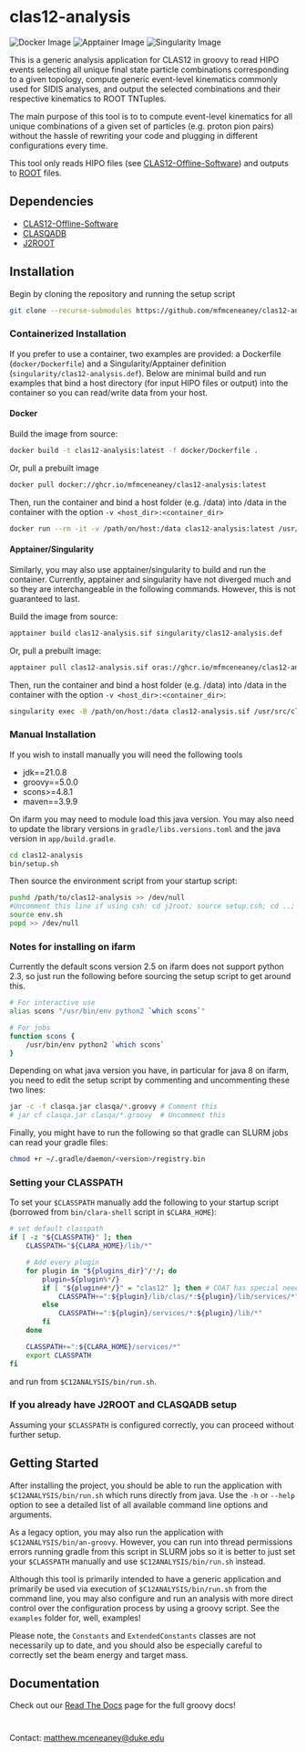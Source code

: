 # clas12-analysis
![Docker Image](https://github.com/mfmceneaney/clas12-analysis/actions/workflows/docker-image.yml/badge.svg)
![Apptainer Image](https://github.com/mfmceneaney/clas12-analysis/actions/workflows/apptainer-image.yml/badge.svg)
![Singularity Image](https://github.com/mfmceneaney/clas12-analysis/actions/workflows/singularity-image.yml/badge.svg)

This is a generic analysis application for CLAS12 in groovy to read HIPO events selecting all unique final state particle combinations corresponding to a given topology,
compute generic event-level kinematics commonly used for SIDIS analyses, and output the selected combinations and their respective kinematics to ROOT TNTuples.

The main purpose of this tool is to to compute event-level kinematics for all unique combinations of a 
given set of particles (e.g. proton pion pairs) without the hassle of rewriting your code and plugging in different configurations every time.

This tool only reads HIPO files (see [CLAS12-Offline-Software](https://github.com/JeffersonLab/clas12-offline-software)) and outputs to 
[ROOT](https://root.cern) files.

## Dependencies
* [CLAS12-Offline-Software](https://github.com/JeffersonLab/clas12-offline-software)
* [CLASQADB](https://github.com/JeffersonLab/clasqaDB)
* [J2ROOT](https://github.com/drewkenjo/j2root)

## Installation
Begin by cloning the repository and running the setup script
```bash
git clone --recurse-submodules https://github.com/mfmceneaney/clas12-analysis.git
```

### Containerized Installation
If you prefer to use a container, two examples are provided: a Dockerfile (`docker/Dockerfile`) and
a Singularity/Apptainer definition (`singularity/clas12-analysis.def`). Below are minimal build and run examples that
bind a host directory (for input HIPO files or output) into the container so you can read/write data from your host.

#### Docker

Build the image from source:
```bash
docker build -t clas12-analysis:latest -f docker/Dockerfile .
```
Or, pull a prebuilt image
```bash
docker pull docker://ghcr.io/mfmceneaney/clas12-analysis:latest
```

Then, run the container and bind a host folder (e.g. /data) into /data
in the container with the option `-v <host_dir>:<container_dir>`
```bash
docker run --rm -it -v /path/on/host:/data clas12-analysis:latest /usr/src/clas12-analysis/bin/run.sh --help
```

#### Apptainer/Singularity

Similarly, you may also use apptainer/singularity to build and run the container.
Currently, apptainer and singularity have not diverged much and so they are interchangeable in the following commands.
However, this is not guaranteed to last.

Build the image from source:
```bash
apptainer build clas12-analysis.sif singularity/clas12-analysis.def
```
Or, pull a prebuilt image:
```bash
apptainer pull clas12-analysis.sif oras://ghcr.io/mfmceneaney/clas12-analysis:latest
```

Then, run the container and bind a host folder (e.g. /data) into /data
in the container with the option `-v <host_dir>:<container_dir>`:
```bash
singularity exec -B /path/on/host:/data clas12-analysis.sif /usr/src/clas12-analysis/bin/run.sh --help
```

### Manual Installation
If you wish to install manually you will need the following tools
* jdk==21.0.8
* groovy==5.0.0
* scons>=4.8.1
* maven==3.9.9

On ifarm you may need to module load this java version.  You may also need to update the library versions in `gradle/libs.versions.toml` and the java version in `app/build.gradle`.
```bash
cd clas12-analysis
bin/setup.sh
```

Then source the environment script from your startup script:
```bash
pushd /path/to/clas12-analysis >> /dev/null
#Uncomment this line if using csh: cd j2root; source setup.csh; cd ..;
source env.sh
popd >> /dev/null
``` 

### Notes for installing on ifarm

Currently the default scons version 2.5 on ifarm does not support python 2.3, so just run the following before sourcing the setup script to get around this.
```bash
# For interactive use
alias scons "/usr/bin/env python2 `which scons`"

# For jobs
function scons {
    /usr/bin/env python2 `which scons`
}
```

Depending on what java version you have, in particular for java 8 on ifarm, you need to edit the setup script by commenting and uncommenting these two lines:
```bash
jar -c -f clasqa.jar clasqa/*.groovy # Comment this
# jar cf clasqa.jar clasqa/*.groovy  # Uncomment this
```

Finally, you might have to run the following so that gradle can SLURM jobs can read your gradle files:
```bash
chmod +r ~/.gradle/daemon/<version>/registry.bin
```

### Setting your CLASSPATH
To set your `$CLASSPATH` manually add the following to your startup script (borrowed from `bin/clara-shell` script in `$CLARA_HOME`):

```bash
# set default classpath
if [ -z "${CLASSPATH}" ]; then
    CLASSPATH="${CLARA_HOME}/lib/*"

    # Add every plugin
    for plugin in "${plugins_dir}"/*/; do
        plugin=${plugin%*/}
        if [ "${plugin##*/}" = "clas12" ]; then # COAT has special needs
            CLASSPATH+=":${plugin}/lib/clas/*:${plugin}/lib/services/*"
        else
            CLASSPATH+=":${plugin}/services/*:${plugin}/lib/*"
        fi
    done

    CLASSPATH+=":${CLARA_HOME}/services/*"
    export CLASSPATH
fi
```
and run from `$C12ANALYSIS/bin/run.sh`.

### If you already have J2ROOT and CLASQADB setup
Assuming your `$CLASSPATH` is configured correctly, you can proceed without further setup.

## Getting Started
After installing the project, you should be able to run the application with `$C12ANALYSIS/bin/run.sh` which runs directly from java.
Use the `-h` or  `--help` option to see a detailed list of all available command line options and arguments.

As a legacy option, you may also run the application with `$C12ANALYSIS/bin/an-groovy`.  However, you can run into thread permissions errors running gradle from this script in SLURM jobs so it is better to just set your `$CLASSPATH` manually and use `$C12ANALYSIS/bin/run.sh` instead.

Although this tool is primarily intended to have a generic application and primarily be used via execution of `$C12ANALYSIS/bin/run.sh` from the command line, you may also configure and run an analysis with more direct control over the configuration process by using a groovy script.  See the `examples` folder for, well, examples!

Please note, the `Constants` and `ExtendedConstants` classes are not necessarily up to date, and you should also be especially careful to correctly set the beam energy and target mass.

## Documentation
Check out our [Read The Docs](https://clas12-analysis.readthedocs.io/en/latest/) page for the full groovy docs!

#

Contact: matthew.mceneaney@duke.edu
